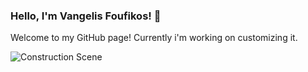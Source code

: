 ### Hello, I'm Vangelis Foufikos! 👋

Welcome to my GitHub page! Currently i'm working on customizing it.

![Construction Scene](https://raw.githubusercontent.com/ugurcandede/Under-Construction/master/construction-scene/Capture.PNG)

<!--
**blackanddecker/blackanddecker** is a ✨ _special_ ✨ repository because its `README.md` (this file) appears on your GitHub profile.

Here are some ideas to get you started:

- 🔭 I’m currently working on ...
- 🌱 I’m currently learning ...
- 📫 How to reach me: ...
-->
